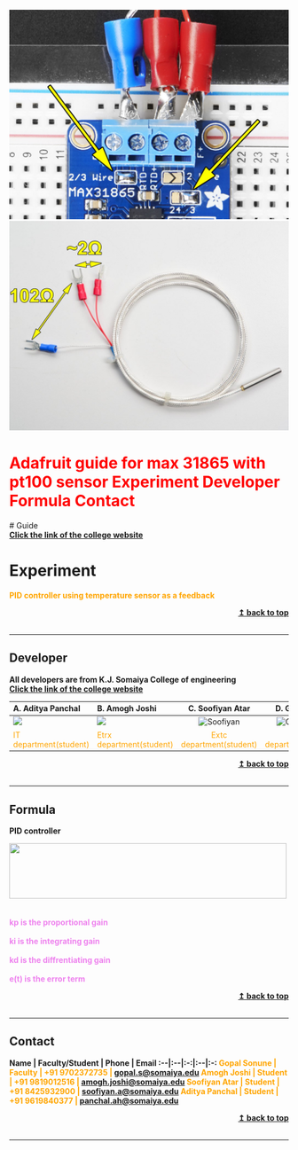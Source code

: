 <p align="center">
 <img src="Images/adafruit_products_3wired.jpg" alt="KJSCE_code_breakers"/>
 <img src="Images/adafruit_pt100.jpg" alt="KJSCE_code_breakers"/>
</p>
<a name="top"></a><h1> <span style="color:red"> Adafruit guide for max 31865 with pt100 sensor</span> <b> </b> <span style="color:red"> Experiment </span> <b> </b> <span style="color:red"> Developer </span> <b> </b> <span style="color:red"> Formula </span> <b> </b> <span style="color:red"> Contact </span> </h1>
<a name="Guide"></a>
# Guide
<b><span style="color:violet"> <br> <a href = "https://learn.adafruit.com/adafruit-max31865-rtd-pt100-amplifier/overview"> Click the link of the college website</span></b> <br/></a>

<a name="Experiment"></a>
# Experiment
<b> <span style="color:orange"> PID controller using temperature sensor as a feedback </span> </b>
<div align="right">
    <b><a href="#top">↥ back to top</a></b>
</div>
<br/>
<hr>

<a name="Developer"></a>
## Developer
<b> All developers are from K.J. Somaiya College of engineering </b>
<b><span style="color:violet"> <br> <a href = "https://learn.adafruit.com/adafruit-max31865-rtd-pt100-amplifier/overview"> Click the link of the college website</span></b> <br/></a>

<b> A. Aditya Panchal | <b> B. Amogh Joshi| <b>  C. Soofiyan Atar </b> |<b> D. Gopal Sonune <b>
:--|:--|:-:|:-:
<img src="images/FB_IMG_1479709605932.jpg"/> | <img src="images/amogh.png"/> |<img src="images/soofiyan 12.19.24 AM.png" alt = "Soofiyan"/> |<img src="images/IMG_20160323_100406.jpg" alt = "Gopal Sonune"/>
<span style="color:orange"> IT department(student)</span> | <span style="color:orange"> Etrx department(student)</span> | <span style="color:orange"> Extc department(student)</span> | <span style="color:orange"> Comps department(professor)</span>

<div align="right">
    <b><a href="#top">↥ back to top</a></b>
</div>
<br/>
<hr>

<a name="Formula"></a>
## Formula
<b> PID controller</b>

<img src="images/equation.gif" width="500px;" height=100px;/><br /><sub><b>

<span style="color:violet"><br>kp is the proportional gain<br/>
<br>ki is the integrating gain<br/>
<br>kd is the diffrentiating gain<br/>
<br>e(t) is the error term </span><br/>

<div align="right">
    <b><a href="#top">↥ back to top</a></b>
</div>
<br/>
<hr>

<a name="Contact"></a>
## Contact
<b> Name | <b> Faculty/Student |<b>  Phone | <b> Email </b>
:--|:--|:-:|:--|:-:
<span style="color:orange">Gopal Sonune | Faculty | +91 9702372735 | gopal.s@somaiya.edu
<span style="color:orange">Amogh Joshi | Student | +91 9819012516 | amogh.joshi@somaiya.edu
<span style="color:orange">Soofiyan Atar | Student | +91 8425932900 | soofiyan.a@somaiya.edu
<span style="color:orange">Aditya Panchal | Student | +91 9619840377 | panchal.ah@somaiya.edu


<div align="right">
    <b><a href="#top">↥ back to top</a></b>
</div>
<br/>
<hr>
